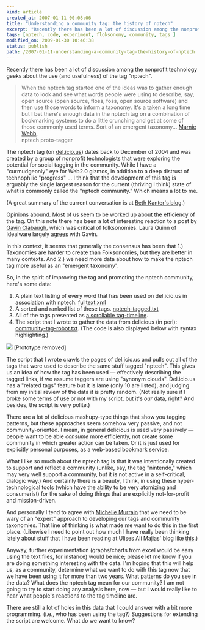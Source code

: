 ```yaml
---
kind: article
created_at: 2007-01-11 00:08:06
title: "Understanding a community tag: the history of nptech"
excerpt: "Recently there has been a lot of discussion among the nonprofit technology geeks about the use (and usefulness) of the tag nptech."
tags: [nptech, code, experiment, floksonomy, community, tags ]
modified_on: 2009-01-30 10:46:38
status: publish 
path: /2007-01-11-understanding-a-community-tag-the-history-of-nptech
---
```


Recently there has been a lot of discussion among the nonprofit technology geeks about the use (and usefulness) of the tag "nptech".

<blockquote class="large"> When the nptech tag started one of the ideas was to gather enough data to look and see what words people were using to describe, say, open source (open source, floss, foss, open source software) and then use those words to inform a taxonomy. It's a taken a long time but I bet there's enough data in the nptech tag on a combination of bookmarking systems to do a little crunching and get at some of those commonly used terms. Sort of an emergent taxonomy... <span class="attribution"><a href="http://ext337.org/">Marnie Webb</a>,<br>nptech proto-tagger</span>
</blockquote> 

The nptech tag (on <a href="http://del.icio.us/tag/nptech">del.icio.us</a>) dates back to December of 2004 and was created by a group of nonprofit technologists that were exploring the potential for social tagging in the community. While I have a "curmudgeonly" eye for Web2.0 gizmos, in addition to a deep distrust of technophilic "progress" ...  I think that the development of this tag is arguably the single largest reason for the current (thriving I think) state of what is commonly called the "nptech community." Which means a lot to me.

(A great summary of the current conversation is at <a href="http://beth.typepad.com/beths_blog/2007/01/nptech_tag_disc.html">Beth Kanter's blog</a>.) 

Opinions abound. Most of us seem to be worked up about the efficiency of the tag. On this note there has been a lot of interesting reaction to a post by <a href="http://digitaldiner.typepad.com/gavins_digital_diner/2006/12/return_to_benea.html">Gavin Clabaugh</a>, which was critical of folksonomies. Laura Quinn of Idealware largely <a href="http://www.idealware.org/blog/2006/10/taxonomy-is-dead-long-live-taxonomy.html">agrees</a> with Gavin. 

In this context, it seems that generally the consensus has been that 1.) Taxonomies are harder to create than Folksonomies, but they are better in many contexts. And 2.) we need more data about how to make the nptech tag more useful as an "emergent taxonomy".

So, in the spirit of improving the tag and promoting the nptech community, here's some data: 

<ol>
<li>A plain text listing of every word that has been used on del.icio.us in association with nptech. <a href="/download/fulltext.xml.txt">fulltext.xml</a> </li>
<li>A sorted and ranked list of these tags. <a href="/download/nptech-tagged.txt">nptech-tagged.txt</a></li>
<li>All of the tags presented as <a href="/experiments/nptech/understanding_nptech.php">a scrollable tag-timeline</a>. </li>
<li>The script that I wrote to gather the data from delicious (in perl): <a href="/download/community-tag-robot.txt">community-tag-robot.txt</a>. (The code is also displayed below with syntax highlighting.)
</li> 
</ol>

<img src="/static/images/nptech.jpg" alt=" "/>
[Prototype removed]

The script that I wrote crawls the pages of del.icio.us and pulls out all of the tags that were used to describe the same stuff tagged "nptech". This gives us an idea of how the tag has been used &mdash; effectively describing the tagged links, if we assume taggers are using "synonym clouds". Del.icio.us has a "related tags" feature but it is lame (only 10 are listed), and judging from my initial review of the data it is pretty random.  (Not really sure if I broke some terms of use or not with my script, but it's *our* data, right? And besides, the script is very polite.)

There are a lot of delicious mashupy-type things that show you tagging patterns, but these approaches seem somehow very passive, and not community-oriented. I mean, in general delicious is used very passively &mdash; people want to be able *consume* more efficiently, not create some community in which greater action can be taken. Or it is just used for explicitly personal purposes, as a web-based bookmark service. 

What I like so much about the nptech tag is that it was intentionally created to support and reflect a community (unlike, say, the tag "nintendo," which may very well support a community, but it is not active in a self-critical, dialogic way.) And certainly there is a beauty, I think, in using these hyper-technological tools (which have the ability to be very atomizing and consumerist) for the sake of doing things that are explicitly not-for-profit and mission-driven. 

And personally I tend to agree with <a href="http://www.zenofnptech.org/2007/01/tagging_discuss.html">Michelle Murrain</a> that we need to be wary of an "expert" approach to developing our tags and community taxonomies. That line of thinking is what made me want to do this in the first place. (Likewise I need to point out how much I have really been thinking lately about stuff that I have been reading at Ulises Ali Majias' blog like <a href="http://ideant.typepad.com/ideant/2006/08/confinement_edu.html">this</a>.)

Anyway, further experimentation (graphs/charts from excel would be easy using the text files, for instance) would be nice; please let me know if you are doing something interesting with the data. I'm hoping that this will help us, as a community, determine what we want to do with this tag now that we have been using it for more than two years. What patterns do you see in the data? What does the nptech tag mean for our community? I am not going to try to start doing any analysis here, now &mdash; but I would really like to hear what people's reactions to the tag timeline are. 

There are still a lot of holes in this data that I could answer with a bit more programming. (i.e., who has been using the tag?) Suggestions for extending the script are welcome. What do we want to know?